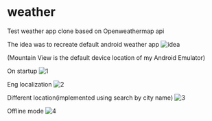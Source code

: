 # weather

Test weather app clone based on Openweathermap api  

The idea was to recreate default android weather app
![idea](https://user-images.githubusercontent.com/54958807/159172178-90350627-51df-4bcc-be8f-eea17a80ddb3.jpg)

(Mountain View is the default device location of my Android Emulator)

On startup
![1](https://user-images.githubusercontent.com/54958807/159171918-d60db3cd-4c23-484f-bc86-bbac36ce3afa.png)

Eng localization
![2](https://user-images.githubusercontent.com/54958807/159171920-f21eb6e6-edd6-4060-887f-072333825b8c.png)

Different location(implemented using search by city name)
![3](https://user-images.githubusercontent.com/54958807/159171921-7732dee8-11fc-4ec0-a8f5-c666b78c748e.png)

Offline mode
![4](https://user-images.githubusercontent.com/54958807/159171922-df82cfd2-0d80-4054-803e-645b0845e662.png)

